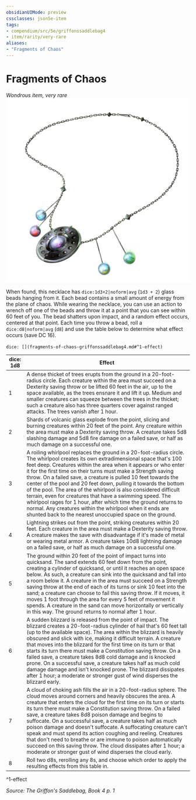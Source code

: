 ```yaml
---
obsidianUIMode: preview
cssclasses: json5e-item
tags:
- compendium/src/5e/griffonssaddlebag4
- item/rarity/very-rare
aliases: 
- "Fragments of Chaos"
---
```

# Fragments of Chaos
*Wondrous item, very rare*  
![](https://raw.githubusercontent.com/TheGiddyLimit/homebrew-img/main/img/GriffonsSaddlebag4/Items/Fragments-of-Chaos.webp#right)  


When found, this necklace has `dice:1d3+2|noform|avg` (`1d3 + 2`) glass beads hanging from it. Each bead contains a small amount of energy from the plane of chaos. While wearing the necklace, you can use an action to wrench off one of the beads and throw it at a point that you can see within 60 feet of you. The bead shatters upon impact, and a random effect occurs, centered at that point. Each time you throw a bead, roll a `dice:d8|noform|avg` (`d8`) and use the table below to determine what effect occurs (save DC 16).

`dice: [](fragments-of-chaos-griffonssaddlebag4.md#^1-effect)`

| dice: 1d8 | Effect |
|-----------|--------|
| 1 | A dense thicket of trees erupts from the ground in a 20-foot-radius circle. Each creature within the area must succeed on a Dexterity saving throw or be lifted 60 feet in the air, up to the space available, as the trees ensnare it and lift it up. Medium and smaller creatures can squeeze between the trees in the thicket; such a creature also has three quarters cover against ranged attacks. The trees vanish after 1 hour. |
| 2 | Shards of volcanic glass explode from the point, slicing and burning creatures within 20 feet of the point. Any creature within the area must make a Dexterity saving throw. A creature takes 5d8 slashing damage and 5d8 fire damage on a failed save, or half as much damage on a successful one. |
| 3 | A roiling whirlpool replaces the ground in a 20-foot-radius circle. The whirlpool creates its own extradimensional space that's 100 feet deep. Creatures within the area when it appears or who enter it for the first time on their turns must make a Strength saving throw. On a failed save, a creature is pulled 10 feet towards the center of the pool and 20 feet down, pulling it towards the bottom of the pool. The area of the whirlpool is also considered difficult terrain, even for creatures that have a swimming speed. The whirlpool rages for 1 hour, after which time the ground returns to normal. Any creatures within the whirlpool when it ends are shunted back to the nearest unoccupied space on the ground. |
| 4 | Lightning strikes out from the point, striking creatures within 20 feet. Each creature in the area must make a Dexterity saving throw. A creature makes the save with disadvantage if it's made of metal or wearing metal armor. A creature takes 10d8 lightning damage on a failed save, or half as much damage on a successful one. |
| 5 | The ground within 20 feet of the point of impact turns into quicksand. The sand extends 60 feet down from the point, creating a cylinder of quicksand, or until it reaches an open space below. As such, a creature can sink into the quicksand and fall into a room below it. A creature in the area must succeed on a Strength saving throw at the end of each of its turns or sink 10 feet into the sand; a creature can choose to fail this saving throw. If it moves, it moves 1 foot through the area for every 5 feet of movement it spends. A creature in the sand can move horizontally or vertically in this way. The ground returns to normal after 1 hour. |
| 6 | A sudden blizzard is released from the point of impact. The blizzard creates a 20-foot-radius cylinder of hail that's 60 feet tall (up to the available space). The area within the blizzard is heavily obscured and slick with ice, making it difficult terrain. A creature that moves into the blizzard for the first time on its turn or that starts its turn there must make a Constitution saving throw. On a failed save, a creature takes 8d8 cold damage and is knocked prone. On a successful save, a creature takes half as much cold damage damage and isn't knocked prone. The blizzard dissipates after 1 hour; a moderate or stronger gust of wind disperses the blizzard early. |
| 7 | A cloud of choking ash fills the air in a 20-foot-radius sphere. The cloud moves around corners and heavily obscures the area. A creature that enters the cloud for the first time on its turn or starts its turn there must make a Constitution saving throw. On a failed save, a creature takes 8d8 poison damage and begins to suffocate. On a successful save, a creature takes half as much poison damage and doesn't suffocate. A suffocating creature can't speak and must spend its action coughing and reeling. Creatures that don't need to breathe or are immune to poison automatically succeed on this saving throw. The cloud dissipates after 1 hour; a moderate or stronger gust of wind disperses the cloud early. |
| 8 | Roll two d8s, rerolling any 8s, and choose which order to apply the resulting effects from this table in. |
^1-effect

*Source: The Griffon's Saddlebag, Book 4 p. 1*